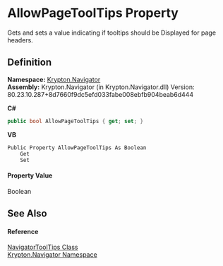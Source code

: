 # AllowPageToolTips Property


Gets and sets a value indicating if tooltips should be Displayed for page headers.



## Definition
**Namespace:** <a href="a21ac074-d119-3dc6-bd1c-d3a12c0128bc.md">Krypton.Navigator</a>  
**Assembly:** Krypton.Navigator (in Krypton.Navigator.dll) Version: 80.23.10.287+8d7660f9dc5efd033fabe008ebfb904beab6d444

**C#**
``` C#
public bool AllowPageToolTips { get; set; }
```
**VB**
``` VB
Public Property AllowPageToolTips As Boolean
	Get
	Set
```



#### Property Value
Boolean

## See Also


#### Reference
<a href="6aab2225-c02e-cff4-93ae-6dba6fb81b0a.md">NavigatorToolTips Class</a>  
<a href="a21ac074-d119-3dc6-bd1c-d3a12c0128bc.md">Krypton.Navigator Namespace</a>  
